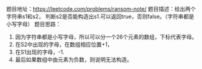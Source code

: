 题目地址：https://leetcode.com/problems/ransom-note/
题目描述：给出两个字符串s1和s2， 判断s2是否能构造出s1.可以返回true，否则false。（字符串都是小写字母）
题目思路：
1. 因为字符串都是小写字母，所以可以分一个26个元素的数组，下标代表字母。
2. 在S2中出现的字母，在数组相应位置+1，
3. 在S1出现的字母，-1.
4. 最后如果数组中由元素为负数，则说明无法构造。
